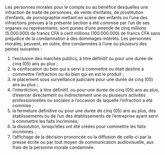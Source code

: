 Les personnes morales pour le compte ou au bénéfice desquelles une infraction de traite de personnes, de vente d’enfants, de prostitution d’enfants, de pornographie mettant en scène des enfants ou l’une des infractions prévues à la présente section a été commise par l’un de ses organes ou représentants, sont punies d’une amende de cinq millions (5.000.000) de francs CFA à cent millions (100.000.000) de francs CFA sans préjudice de la condamnation à des dommages-intérêts.
Les personnes morales, peuvent, en outre, être condamnées à l’une ou plusieurs des peines suivantes :
1. l’exclusion des marchés publics, à titre définitif ou pour une durée de cinq (05) ans au plus ;
2. la confiscation du bien qui a servi à commettre ou était destiné à commettre l’infraction ou du bien qui en est le produit ;
3. le placement sous surveillance judiciaire pour une durée de cinq (05) ans au plus ;
4. l’interdiction, à titre définitif, ou pour une durée de cinq (05) ans au plus, d’exercer directement ou indirectement une ou plusieurs activités professionnelles ou sociales à l’occasion de laquelle l’infraction a été commise ;
5. la fermeture définitive ou pour une durée de cinq (05) ans au plus, des établissements ou de l’un des établissements de l’entreprise ayant servi à commettre les faits incriminés;
6. la dissolution, lorsqu’elles ont été créées pour commettre les faits incriminés ;
7. l’affichage de la décision prononcée ou la diffusion de celle-ci par la presse écrite ou par tout moyen de communication audiovisuelle, aux frais de la personne morale condamnée.